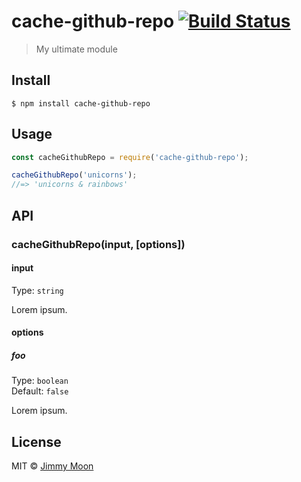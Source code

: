 # cache-github-repo [![Build Status](https://travis-ci.org/ragingwind/cache-github-repo.svg?branch=master)](https://travis-ci.org/ragingwind/cache-github-repo)

> My ultimate module


## Install

```
$ npm install cache-github-repo
```


## Usage

```js
const cacheGithubRepo = require('cache-github-repo');

cacheGithubRepo('unicorns');
//=> 'unicorns & rainbows'
```


## API

### cacheGithubRepo(input, [options])

#### input

Type: `string`

Lorem ipsum.

#### options

##### foo

Type: `boolean`<br>
Default: `false`

Lorem ipsum.


## License

MIT © [Jimmy Moon](http://ragingwind.me)
